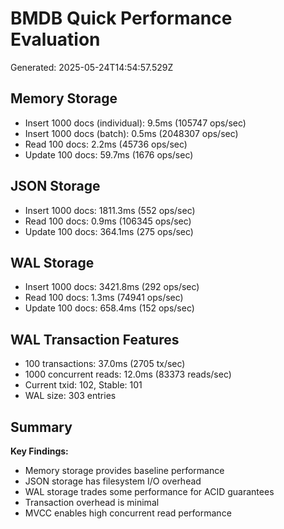 # BMDB Quick Performance Evaluation

Generated: 2025-05-24T14:54:57.529Z

## Memory Storage
- Insert 1000 docs (individual): 9.5ms (105747 ops/sec)
- Insert 1000 docs (batch): 0.5ms (2048307 ops/sec)
- Read 100 docs: 2.2ms (45736 ops/sec)
- Update 100 docs: 59.7ms (1676 ops/sec)

## JSON Storage
- Insert 1000 docs: 1811.3ms (552 ops/sec)
- Read 100 docs: 0.9ms (106345 ops/sec)
- Update 100 docs: 364.1ms (275 ops/sec)

## WAL Storage
- Insert 1000 docs: 3421.8ms (292 ops/sec)
- Read 100 docs: 1.3ms (74941 ops/sec)
- Update 100 docs: 658.4ms (152 ops/sec)

## WAL Transaction Features
- 100 transactions: 37.0ms (2705 tx/sec)
- 1000 concurrent reads: 12.0ms (83373 reads/sec)
- Current txid: 102, Stable: 101
- WAL size: 303 entries

## Summary

**Key Findings:**
- Memory storage provides baseline performance
- JSON storage has filesystem I/O overhead
- WAL storage trades some performance for ACID guarantees
- Transaction overhead is minimal
- MVCC enables high concurrent read performance